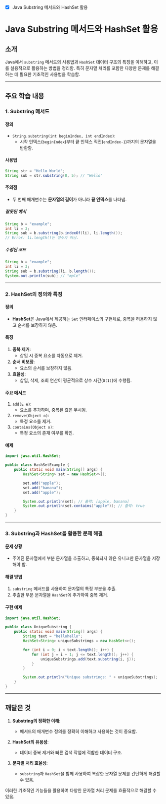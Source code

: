 - [x] Java Substring 메서드와 HashSet 활용

# Java Substring 메서드와 HashSet 활용

## 소개
Java에서 `substring` 메서드의 사용법과 `HashSet` 데이터 구조의 특징을 이해하고, 이를 실용적으로 활용하는 방법을 정리함. 특히 문자열 처리를 포함한 다양한 문제를 해결하는 데 필요한 기초적인 사용법을 학습함.

---

## 주요 학습 내용

### 1. Substring 메서드
#### 정의
- `String.substring(int beginIndex, int endIndex)`:
  - 시작 인덱스(`beginIndex`)부터 끝 인덱스 직전(`endIndex-1`)까지의 문자열을 반환함.

#### 사용법
```java
String str = "Hello World";
String sub = str.substring(0, 5); // "Hello"
```

#### 주의점
- 두 번째 매개변수는 **문자열의 길이**가 아니라 **끝 인덱스**를 나타냄.

##### 잘못된 예시
```java
String b = "example";
int li = 3;
String sub = b.substring(b.indexOf(li), li.length());
// Error: li.length()는 정수가 아님.
```

##### 수정된 코드
```java
String b = "example";
int li = 3;
String sub = b.substring(li, b.length());
System.out.println(sub); // "mple"
```

---

### 2. HashSet의 정의와 특징
#### 정의
- **HashSet**은 Java에서 제공하는 `Set` 인터페이스의 구현체로, 중복을 허용하지 않고 순서를 보장하지 않음.

#### 특징
1. **중복 제거**:
   - 삽입 시 중복 요소를 자동으로 제거.
2. **순서 비보장**:
   - 요소의 순서를 보장하지 않음.
3. **효율성**:
   - 삽입, 삭제, 조회 연산이 평균적으로 상수 시간(`O(1)`)에 수행됨.

#### 주요 메서드
1. `add(E e)`:
   - 요소를 추가하며, 중복된 값은 무시됨.
2. `remove(Object o)`:
   - 특정 요소를 제거.
3. `contains(Object o)`:
   - 특정 요소의 존재 여부를 확인.

#### 예제
```java
import java.util.HashSet;

public class HashSetExample {
    public static void main(String[] args) {
        HashSet<String> set = new HashSet<>();

        set.add("apple");
        set.add("banana");
        set.add("apple");

        System.out.println(set); // 출력: [apple, banana]
        System.out.println(set.contains("apple")); // 출력: true
    }
}
```

---

### 3. Substring과 HashSet을 활용한 문제 해결
#### 문제 상황
- 주어진 문자열에서 부분 문자열을 추출하고, 중복되지 않은 유니크한 문자열을 저장해야 함.

#### 해결 방법
1. `substring` 메서드를 사용하여 문자열의 특정 부분을 추출.
2. 추출한 부분 문자열을 `HashSet`에 추가하여 중복 제거.

#### 구현 예제
```java
import java.util.HashSet;

public class UniqueSubstring {
    public static void main(String[] args) {
        String text = "hellohello";
        HashSet<String> uniqueSubstrings = new HashSet<>();

        for (int i = 0; i < text.length(); i++) {
            for (int j = i + 1; j <= text.length(); j++) {
                uniqueSubstrings.add(text.substring(i, j));
            }
        }

        System.out.println("Unique substrings: " + uniqueSubstrings);
    }
}
```

---

## 깨달은 것
1. **Substring의 정확한 이해**:
   - 메서드의 매개변수 정의를 정확히 이해하고 사용하는 것이 중요함.

2. **HashSet의 유용성**:
   - 데이터 중복 제거와 빠른 검색 작업에 적합한 데이터 구조.

3. **문자열 처리 효율성**:
   - `substring`과 `HashSet`을 함께 사용하여 복잡한 문자열 문제를 간단하게 해결할 수 있음.

이러한 기초적인 기능들을 활용하여 다양한 문자열 처리 문제를 효율적으로 해결할 수 있음.

